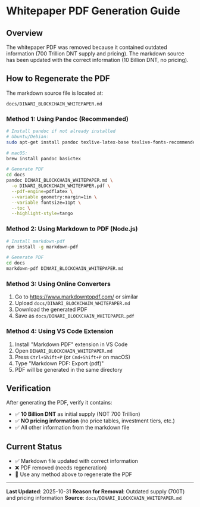 # Whitepaper PDF Generation Guide

## Overview

The whitepaper PDF was removed because it contained outdated information (700 Trillion DNT supply and pricing). The markdown source has been updated with the correct information (10 Billion DNT, no pricing).

## How to Regenerate the PDF

The markdown source file is located at:
```
docs/DINARI_BLOCKCHAIN_WHITEPAPER.md
```

### Method 1: Using Pandoc (Recommended)

```bash
# Install pandoc if not already installed
# Ubuntu/Debian:
sudo apt-get install pandoc texlive-latex-base texlive-fonts-recommended texlive-latex-extra

# macOS:
brew install pandoc basictex

# Generate PDF
cd docs
pandoc DINARI_BLOCKCHAIN_WHITEPAPER.md \
  -o DINARI_BLOCKCHAIN_WHITEPAPER.pdf \
  --pdf-engine=pdflatex \
  --variable geometry:margin=1in \
  --variable fontsize=11pt \
  --toc \
  --highlight-style=tango
```

### Method 2: Using Markdown to PDF (Node.js)

```bash
# Install markdown-pdf
npm install -g markdown-pdf

# Generate PDF
cd docs
markdown-pdf DINARI_BLOCKCHAIN_WHITEPAPER.md
```

### Method 3: Using Online Converters

1. Go to https://www.markdowntopdf.com/ or similar
2. Upload `docs/DINARI_BLOCKCHAIN_WHITEPAPER.md`
3. Download the generated PDF
4. Save as `docs/DINARI_BLOCKCHAIN_WHITEPAPER.pdf`

### Method 4: Using VS Code Extension

1. Install "Markdown PDF" extension in VS Code
2. Open `DINARI_BLOCKCHAIN_WHITEPAPER.md`
3. Press `Ctrl+Shift+P` (or `Cmd+Shift+P` on macOS)
4. Type "Markdown PDF: Export (pdf)"
5. PDF will be generated in the same directory

## Verification

After generating the PDF, verify it contains:
- ✅ **10 Billion DNT** as initial supply (NOT 700 Trillion)
- ✅ **NO pricing information** (no price tables, investment tiers, etc.)
- ✅ All other information from the markdown file

## Current Status

- ✅ Markdown file updated with correct information
- ❌ PDF removed (needs regeneration)
- 📝 Use any method above to regenerate the PDF

---

**Last Updated**: 2025-10-31
**Reason for Removal**: Outdated supply (700T) and pricing information
**Source**: `docs/DINARI_BLOCKCHAIN_WHITEPAPER.md`
